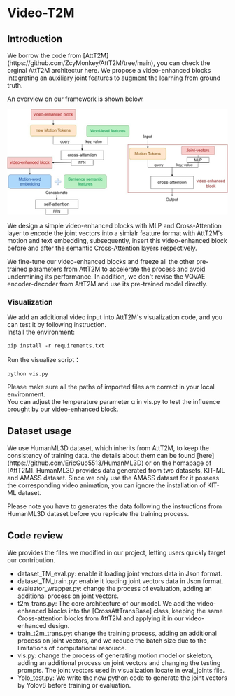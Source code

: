 # Video-T2M

## Introduction

<p align="left">
We borrow the code from [AttT2M](https://github.com/ZcyMonkey/AttT2M/tree/main), you can check the orginal AttT2M architectur here.
We propose a video-enhanced blocks integrating an auxiliary joint features to augment the learning from ground truth. 

An overview on our framework is shown below.  
</p>
<p align="center">
<img src="./3-1.jpg" width="800px" alt="Framework Overview">
</p>

<p align="left">
We design a simple video-enhanced blocks with MLP and Cross-Attention layer to encode the joint vectors into a simialr feature format with AttT2M's motion and text embedding, subsequently, insert this video-enhanced block before and after the semantic Cross-Attention layers respectively.  

We fine-tune our video-enhanced blocks and freeze all the other pre-trained parameters from AttT2M to accelerate the process and avoid undermining its performance. In addition, we don't revise the VQVAE encoder-decoder from AttT2M and use its pre-trained model directly.  
</p>

### Visualization
We add an additional video input into AttT2M's visualization code, and you can test it by following instruction.  
Install the environment:
```
pip install -r requirements.txt
```

Run the visualize script： 
```
python vis.py
```

Please make sure all the paths of imported files are correct in your local environment.  
You can adjust the temperature parameter α in vis.py to test the influence brought by our video-enhanced block.

## Dataset usage
<p align="left">
We use HumanML3D dataset, which inherits from AttT2M, to keep the consistency of training data. the details about them can be found [here](https://github.com/EricGuo5513/HumanML3D) or on the homapage of [AttT2M]. HumanML3D provides data generated from two datasets, KIT-ML and AMASS dataset. Since we only use the AMASS dataset for it possess the corresponding video animation, you can ignore the installation of KIT-ML dataset.  

Please note you have to generates the data following the instructions from HumanML3D dataset before you replicate the training process.  

</p>

## Code review

We provides the files we modified in our project, letting users quickly target our contribution.  

- dataset_TM_eval.py: enable it loading joint vectors data in Json format.
- dataset_TM_train.py: enable it loading joint vectors data in Json format.
- evaluator_wrapper.py: change the process of evaluation, adding an additional process on joint vectors.
- t2m_trans.py: The core architecture of our model. We add the video-enhanced blocks into the [CrossAttTransBase] class, keeping the same Cross-attention blocks from AttT2M and applying it in our video-enhanced design.
- train_t2m_trans.py: change the training process, adding an additional process on joint vectors, and we reduce the batch size due to the limitations of computational resource.
- vis.py: change the process of generating motion model or skeleton, adding an additional process on joint vectors and changing the testing prompts. The joint vectors used in visualization locate in eval_joints file.
- Yolo_test.py: We write the new python code to generate the joint vectors by Yolov8 before training or evaluation.  

